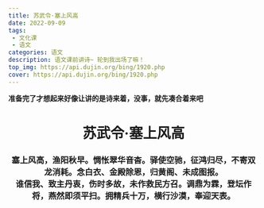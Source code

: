 ```yaml
---
title: 苏武令·塞上风高
date: 2022-09-09
tags:
 - 文化课
 - 语文
categories: 语文
description: 语文课前讲诗~ 轮到我出场了嘛！
top_img: https://api.dujin.org/bing/1920.php
cover: https://api.dujin.org/bing/1920.php
---
```


**准备完了才想起来好像让讲的是诗来着，没事，就先凑合着来吧**

<center><h1>苏武令·塞上风高</h1></center>

<center><h3>塞上风高，渔阳秋早。惆怅翠华音杳。驿使空驰，征鸿归尽，不寄双龙消耗。念白衣、金殿除恩，归黄阁、未成图报。<br>
谁信我、致主丹衷，伤时多故，未作救民方召。调鼎为霖，登坛作将，燕然即须平扫。拥精兵十万，横行沙漠，奉迎天表。</h3></center>
